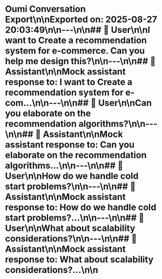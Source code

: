 # Oumi Conversation Export\n\n**Exported on:** 2025-08-27 20:03:49\n\n---\n\n## 👤 User\n\nI want to Create a recommendation system for e-commerce. Can you help me design this?\n\n---\n\n## 🤖 Assistant\n\nMock assistant response to: I want to Create a recommendation system for e-com...\n\n---\n\n## 👤 User\n\nCan you elaborate on the recommendation algorithms?\n\n---\n\n## 🤖 Assistant\n\nMock assistant response to: Can you elaborate on the recommendation algorithms...\n\n---\n\n## 👤 User\n\nHow do we handle cold start problems?\n\n---\n\n## 🤖 Assistant\n\nMock assistant response to: How do we handle cold start problems?...\n\n---\n\n## 👤 User\n\nWhat about scalability considerations?\n\n---\n\n## 🤖 Assistant\n\nMock assistant response to: What about scalability considerations?...\n\n